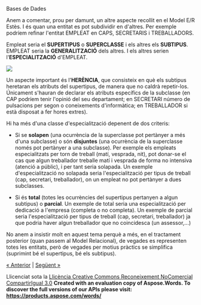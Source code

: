 Bases de Dades


Anem a comentar, prou per damunt, un altre aspecte recollit en el Model E/R Estès. I és quan una entitat es pot subdividir en d'altres. Per exemple podríem refinar l'entitat EMPLEAT en CAPS, SECRETARIS i TREBALLADORS. 

Empleat seria el **SUPERTIPUS** o **SUPERCLASSE** i els altres els **SUBTIPUS**. EMPLEAT seria la **GENERALITZACIÓ** dels altres. I els altres serien l'**ESPECIALITZACIÓ** d'EMPLEAT. 



![](63_generalitzaci_i_herncia.002.png)



Un aspecte important és l'**HERÈNCIA**, que consisteix en què els subtipus heretaran els atributs del supertipus, de manera que no caldrà repetir-los. Únicament s'hauran de declarar els atributs específics de la subclasse (en CAP podríem tenir l'opinió del seu departament; en SECRETARI número de pulsacions per segon o coneixements d'informàtica; en TREBALLADOR si està disposat a fer hores extres). 

Hi ha més d'una classe d'especialització depenent de dos criteris: 

- Si se **solapen** (una ocurrència de la superclasse pot pertànyer a més d'una subclasse) o són **disjuntes** (una ocurrència de la superclasse només pot pertànyer a una subclasse). Per exemple els empleats especialitzats per torn de treball (matí, vesprada, nit), pot donar-se el cas que algun treballador treballe matí i vesprada de forma no intensiva (atenció a públic), i per tant seria solapada. Un exemple d'especialització no solapada seria l'especialització per tipus de treball (cap, secretari, treballador), on un empleat no pot pertànyer a dues subclasses.

- Si és **total** (totes les ocurrències del supertipus pertanyen a algun subtipus) o **parcial**. Un exemple de total seria una especialització per dedicació a l'empresa (completa o no completa). Un exemple de parcial seria l'especialització per tipus de treball (cap, secretari, treballador) ja que podria haver algun treballador que no coincidesca (un assessor,...) 

No anem a insistir molt en aquest tema perquè a més, en el tractament posterior (quan passem al Model Relacional), de vegades es representen totes les entitats, però de vegades per motius pràctics se simplifica (suprimint bé el supertipus, bé els subtipus). 

[« Anterior](62_entitats_dbils.md) | [Següent »](aplicaci_a_lexemple5.md)

Llicenciat sota la [Llicència Creative Commons Reconeixement NoComercial CompartirIgual 3.0](http://creativecommons.org/licenses/by-nc-sa/3.0/)
**Created with an evaluation copy of Aspose.Words. To discover the full versions of our APIs please visit: https://products.aspose.com/words/**
